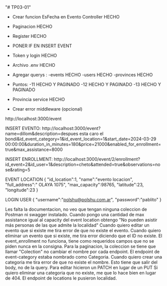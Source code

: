 "# TP03-01" 

- Crear funcion EsFecha en Evento Controller HECHO

- Paginacion HECHO

- Register HECHO

- PONER IF EN INSERT EVENT

- Token y login HECHO 

- Archivo .env HECHO

- Agregar querys :
    -events HECHO
    -users HECHO
    -provinces HECHO

- Puntos:
    -11 HECHO Y PAGINADO
    -12 HECHO Y PAGINADO
    -13 HECHO Y PAGINADO

- Provincia service HECHO

- Crear error middleware (opcional)


http://localhost:3000/event

INSERT EVENTO: http://localhost:3000/event?name=dillom&description=despues esta caro el bondi&id_event_category=1&id_event_location=1&start_date=2024-03-29 00:00:00&duration_in_minutes=180&price=21000&enabled_for_enrollment=true&max_assistance=8000

INSERT ENROLLMENT: http://localhost:3000/event/2/enrollment?id_event=2&id_user=1&description=cheto&attended=true&observations=nose&rating=5


EVENT LOCATION
{
    "id_location":1,
    "name":"evento locacion",
    "full_address":" OLAYA 1075",
    "max_capacity":98765,
    "latitude":23,
    "longitude":23
}



LOGIN USER
{
    "username":"polshu@polshu.com.ar",
    "password":"pablito"
}


Les falta la documentacion, no veo que tengan ninguna coleccion de Postman ni swagger instalado.
Cuando pongo una cantidad de max assistance igual al capacity del event location obtengo "No pueden asistir más personas de las que admite la localidad"
Cuando quiero editar un evento que si existe me tira error de que no existe el evento.
Cuando quiero eliminar un evento que si existe, me tira error diciendo que el ID no existe.
El event_enrollment no funciona, tiene como requeridos campos que no se piden nunca en la consigna.
Para la paginacion, la coleccion se tiene que llamar "Colection" no cambiar el nombre por cada endpoint.
El endpoint de event-category estaba nombrado como Categoria.
Cuando quiero crear una categoria me tira error de que no existe el nombre. Esto tiene que salir del body, no de la query.
Para editar hicieron un PATCH en lugar de un PUT
Si quiero eliminar una categoria que no existe, me que lo hace bien en lugar de 404.
El endpoint de locations le pusieron localidad.